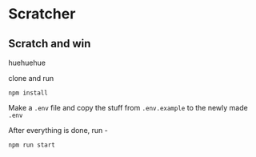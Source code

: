 # Scratcher
## Scratch and win
huehuehue

clone and run
```
npm install
```

Make a `.env` file and copy the stuff from `.env.example` to the newly made `.env`

After everything is done, run - 
```
npm run start
```